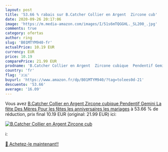 ```yaml
---
layout: post
title: '53.66 % rabais sur B.Catcher Collier en Argent  Zircone cub'
date: 2020-09-26 20:17:06
image: 'https://m.media-amazon.com/images/I/51s6mTQGGHL._SL200_.jpg'
comments: true
category: ofertas
author: ring
slug: 'B01MTYM940-fr'
actualPrice: 10.19 EUR
currency: EUR
price: 10.19
comparePrice: 21.99 EUR
prodname: 'B.Catcher Collier en Argent  Zircone cubique  Pendentif Gemini  La fête Des Mères  Pour les fêtes  les anniversaires  les mariages'
country: 'fr'
flag: '🇫🇷'
buyurl: 'https://www.amazon.fr/dp/B01MTYM940/?tag=tolees0d-21'
descuento: '53.66'
average: '16.09'
---
```


Vous avez [B.Catcher Collier en Argent  Zircone cubique  Pendentif Gemini  La fête Des Mères  Pour les fêtes  les anniversaires  les mariages](https://www.amazon.fr/dp/B01MTYM940/?tag=tolees0d-21)  à  53.66 % de réduction, prix final  10.19 EUR (original: 21.99 EUR) ici:

[![B.Catcher Collier en Argent  Zircone cub](https://m.media-amazon.com/images/I/51s6mTQGGHL._SL200_.jpg)](https://www.amazon.fr/dp/B01MTYM940/?tag=tolees0d-21)

ℹ️:


[🛒 Achetez-le maintenant!!](https://www.amazon.fr/dp/B01MTYM940/?tag=tolees0d-21)
